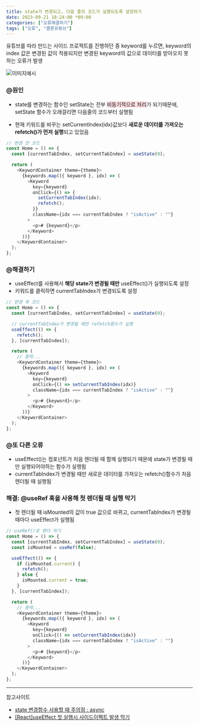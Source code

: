 ```yaml
---
title: state가 변경되고, 다음 줄의 코드가 실행되도록 설정하기
date: 2023-09-21 18:24:00 *09:00
categories: ["오류해결하기"]
tags: ["오류", "클론유튜브"]
---
```


유튜브를 따라 만드는 사이드 프로젝트를 진행하던 중 keyword를 누르면, keyword의 index 값은 변경된 값이 적용되지만 변경된 keyword의 값으로 데이터를 받아오지 못하는 오류가 발생

![이미지예시](https://img1.daumcdn.net/thumb/R1280x0/?scode=mtistory2&fname=https%3A%2F%2Fblog.kakaocdn.net%2Fdn%2FB2OhK%2FbtsuZ0Dqb9i%2FHdLQMPGU9SwRO3yUIWzjzK%2Fimg.png)

### @원인

- state를 변경하는 함수인 setState는 전부 <span style="background-color:ffdce0">비동기적으로 처리</span>가 되기때문에, setState 함수가 오래걸리면 다음줄의 코드부터 실행됨

- 현재 키워드를 바꾸는 setCurrentIndex(idx)값보다 **새로운 데이터를 가져오는 refetch()가 먼저 실행**되고 있었음

```js
// 변경 전 코드
const Home = () => {
  const [currentTabIndex, setCurrentTabIndex] = useState(0);

  return (
    <KeywordContainer theme={theme}>
      {keywords.map(({ keyword }, idx) => (
        <Keyword
          key={keyword}
          onClick={() => {
            setCurrentTabIndex(idx);
            refetch();
          }}
          className={idx === currentTabIndex ? "isActive" : ""}
        >
          <p># {keyword}</p>
        </Keyword>
      ))}
    </KeywordContainer>
  );
};
```

### @해결하기

- useEffect를 사용해서 **해당 state가 변경될 때만** useEffect()가 실행되도록 설정
- 키워드를 클릭하면 currentTabIndex가 변경되도록 설정

```js
// 변경 후 코드
const Home = () => {
  const [currentTabIndex, setCurrentTabIndex] = useState(0);

  // currentTabIndex가 변경될 때만 refetch함수가 실행
  useEffect(() => {
    refetch();
  }, [currentTabIndex]);

  return (
    // 중략...
    <KeywordContainer theme={theme}>
      {keywords.map(({ keyword }, idx) => (
        <Keyword
          key={keyword}
          onClick={() => setCurrentTabIndex(idx)}
          className={idx === currentTabIndex ? "isActive" : ""}
        >
          <p># {keyword}</p>
        </Keyword>
      ))}
    </KeywordContainer>
  );
};
```

### @또 다른 오류

- useEffect()는 컴포넌트가 처음 렌더될 때 함께 실행되기 때문에 state가 변경될 때만 실행되어야하는 함수가 실행됨
- currentTabIndex가 변경될 때만 새로운 데이터를 가져오는 refetch()함수가 처음 렌더될 때 실행됨

### 해결: @useRef 훅을 사용해 첫 렌더될 때 실행 막기

- 첫 렌더될 때 isMounted의 값이 true 값으로 바뀌고, currentTabIndex가 변경될 때마다 useEffect가 실행됨

```js
// useRef()로 렌더 막기
const Home = () => {
  const [currentTabIndex, setCurrentTabIndex] = useState(0);
  const isMounted = useRef(false);

  useEffect(() => {
    if (isMounted.current) {
      refetch();
    } else {
      isMounted.current = true;
    }
  }, [currentTabIndex]);

  return (
    // 중략...
    <KeywordContainer theme={theme}>
      {keywords.map(({ keyword }, idx) => (
        <Keyword
          key={keyword}
          onClick={() => setCurrentTabIndex(idx)}
          className={idx === currentTabIndex ? "isActive" : ""}
        >
          <p># {keyword}</p>
        </Keyword>
      ))}
    </KeywordContainer>
  );
};
```

---

참고사이트

- [state 변경함수 사용할 때 주의점 : async](https://codingapple.com/unit/react-setstate-async-problems/)
- [[React]useEffect 첫 실행시 사이드이펙트 발생 막기](https://velog.io/@kcs0702/ReactuseEffect-%EC%B2%AB-%EC%8B%A4%ED%96%89%EC%8B%9C-%EC%82%AC%EC%9D%B4%EB%93%9C%EC%9D%B4%ED%8E%99%ED%8A%B8-%EB%B0%9C%EC%83%9D-%EB%A7%89%EA%B8%B0)
